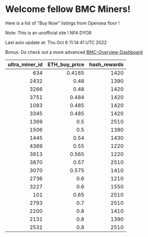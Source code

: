 # Welcome fellow BMC Miners!
Here is a list of "Buy Now" listings from Opensea floor !

Note: This is an unofficial site ! NFA DYOR

Last auto update at: Thu Oct  6 11:14:41 UTC 2022

Bonus: Do check out a more advanced [BMC-Overview-Dashboard](https://dune.com/defifunk/BMC-Overview-Dashboard)


|   ultra_miner_id |   ETH_buy_price |   hash_rewards |
|-----------------:|----------------:|---------------:|
|              634 |          0.4165 |           1420 |
|             2432 |          0.48   |           1390 |
|             3266 |          0.48   |           1420 |
|             3751 |          0.484  |           1420 |
|             1083 |          0.485  |           1420 |
|             3345 |          0.485  |           1420 |
|             1369 |          0.5    |           2510 |
|             1506 |          0.5    |           1390 |
|             1445 |          0.54   |           1430 |
|             4369 |          0.55   |           1220 |
|             3913 |          0.565  |           1220 |
|             3870 |          0.57   |           2510 |
|             3070 |          0.575  |           1410 |
|             2736 |          0.6    |           1210 |
|             3227 |          0.6    |           1550 |
|              101 |          0.65   |           2510 |
|             2793 |          0.7    |           2510 |
|             2200 |          0.8    |           1410 |
|             2131 |          0.8    |           1390 |
|             2531 |          0.8    |           2510 |